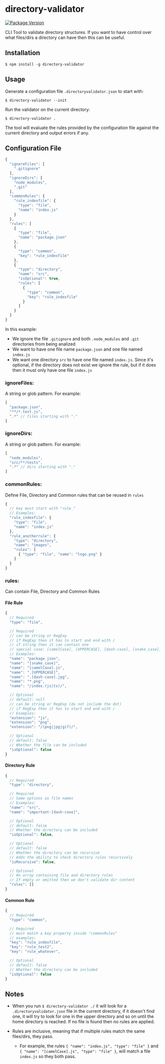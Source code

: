 # directory-validator

[![Package Version](https://img.shields.io/npm/v/directory-validator.svg)](https://www.npmjs.com/package/directory-validator)

CLI Tool to validate directory structures.
If you want to have control over what files/dirs a directory can have then this can be useful.

## Installation

```
$ npm install -g directory-validator
```

## Usage

Generate a configuration file `.directoryvalidator.json` to start with:
```
$ directory-validator --init
```

Run the validator on the current directory:
```
$ directory-validator .
```

The tool will evaluate the rules provided by the configuration file against the current directory and output errors if any.

## Configuration File

```javascript
{
  "ignoreFiles": [
    ".gitignore"
  ],
  "ignoreDirs": [
    "node_modules",
    ".git"
  ],
  "commonRules": {
    "rule_indexfile": {
      "type": "file",
      "name": "index.js"
    }
  },
  "rules": [
    {
      "type": "file",
      "name": "package.json"
    },
    {
      "type": "common",
      "key": "rule_indexfile"
    },
    {
      "type": "directory",
      "name": "src",
      "isOptional": true,
      "rules": [
        {
          "type": "common",
          "key": "rule_indexfile"
        }
      ]
    }
  ]
}
```

In this example:
- We ignore the file `.gitignore` and both `.node_modules` and `.git` directories from being analized
- We want to have one file name `package.json` and one file named `index.js`
- We want one directory `src` to have one file named `index.js`. Since it's optional,
  if the directory does not exist we ignore the rule, but if it does then it must only
  have one file `index.js`

### ignoreFiles:

A string or glob pattern. For example:

```javascript
[
  "package.json",
  "**/*.test.js",
  ".*" // files starting with "."
]
```

### ignoreDirs:

A string or glob pattern. For example:

```javascript
[
  "node_modules",
  "src/**/tests",
  ".*" // dirs starting with "."
]
```

### commonRules:

Define File, Directory and Common rules that can be reused in `rules`

```javascript
{
  // key must start with "rule_"
  // Examples:
  "rule_indexfile": {
    "type": "file",
    "name": "index.js"
  },
  "rule_anotherrule": {
    "type": "directory",
    "name": "images",
    "rules": [
      { "type": "file", "name": "logo.png" }
    ]
  }
}
```

### rules:

Can contain File, Directory and Common Rules

#### File Rule

```javascript
{
  // Required
  "type": "file",

  // Required
  // can be string or RegExp
  // if RegExp then it has to start and end with /
  // if string then it can contain one
  // special case: [camelCase], [UPPERCASE], [dash-case], [snake_case], *
  // Examples:
  "name": "package.json",
  "name": "[snake_case]",
  "name": "[camelCase].js",
  "name": ".[UPPERCASE]",
  "name": ".[dash-case].jpg",
  "name": "*.png",
  "name": "/index.(js|ts)/",

  // Optional
  // default: null
  // can be string or RegExp (do not include the dot)
  // if RegExp then it has to start and end with /
  // Examples:
  "extension": "js",
  "extension": "png",
  "extension": "/(png|jpg|gif)/",

  // Optional
  // default: false
  // Whether the file can be included
  "isOptional": false
}
```

#### Directory Rule

```javascript
{
  // Required
  "type": "directory",

  // Required
  // Same options as file names
  // Examples:
  "name": "src",
  "name": "important-[dash-case]",

  // Optional
  // default: false
  // Whether the directory can be included
  "isOptional": false,

  // Optional
  // default: false
  // Whether the directory can be recursive
  // Adds the ability to check directory rules recursively
  "isRecursive": false,

  // Optional
  // An array containing file and directory rules
  // If empty or omitted then we don't validate dir content
  "rules": []
}
```

#### Common Rule

```javascript
{
  // Required
  "type": "common",

  // Required
  // must match a key property inside "commonRules"
  // examples:
  "key": "rule_indexfile",
  "key": "rule_test2",
  "key": "rule_whatever",

  // Optional
  // default: false
  // Whether the directory can be included
  "isOptional": false
}
```

## Notes

* When you run `$ directory-validator ./` it will look for a `.directoryvalidator.json` file in the current directory, if it doesn't find one, it will try to look for one in the upper directory and so on until the home directory is reached. If no file is found then no rules are applied.

* Rules are inclusive, meaning that if multiple rules match the same files/dirs, they pass.
  * For example, the rules `{ "name": "index.js", "type": "file" }` and `{ "name": "[camelCase].js", "type": "file" }`, will match a file `index.js` so they both pass.
